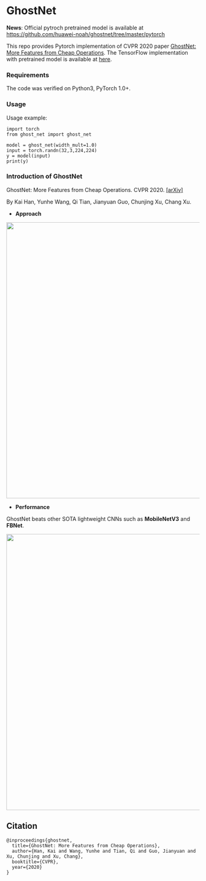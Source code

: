 # GhostNet

**News**: Official pytroch pretrained model is available at https://github.com/huawei-noah/ghostnet/tree/master/pytorch

This repo provides Pytorch implementation of CVPR 2020 paper [GhostNet: More Features from Cheap Operations](https://arxiv.org/abs/1911.11907). The TensorFlow implementation with pretrained model is available at [here](https://github.com/iamhankai/ghostnet).

### Requirements
The code was verified on Python3, PyTorch 1.0+.

### Usage
Usage example:
```
import torch
from ghost_net import ghost_net

model = ghost_net(width_mult=1.0)
input = torch.randn(32,3,224,224)
y = model(input)
print(y)
```

### Introduction of GhostNet

GhostNet: More Features from Cheap Operations. CVPR 2020. [[arXiv]](https://arxiv.org/abs/1911.11907)

By Kai Han, Yunhe Wang, Qi Tian, Jianyuan Guo, Chunjing Xu, Chang Xu.

- **Approach**

<div align="center">
   <img src="./fig/ghost_module.png" width="720">
</div>

- **Performance**

GhostNet beats other SOTA lightweight CNNs such as **MobileNetV3** and **FBNet**.

<div align="center">
   <img src="./fig/flops_latency.png" width="720">
</div>


## Citation
```
@inproceedings{ghostnet,
  title={GhostNet: More Features from Cheap Operations},
  author={Han, Kai and Wang, Yunhe and Tian, Qi and Guo, Jianyuan and Xu, Chunjing and Xu, Chang},
  booktitle={CVPR},
  year={2020}
}
```
